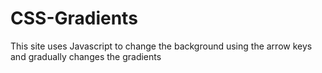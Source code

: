 # CSS-Gradients
This site uses Javascript to change the background using the arrow keys and gradually changes the gradients
